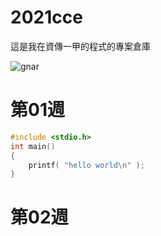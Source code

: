 # 2021cce
這是我在資傳一甲的程式的專案倉庫

![gnar](gnar.jpeg.jpeg)

# 第01週
```c
#include <stdio.h>
int main()
{
    printf( "hello world\n" );
}
```

# 第02週
